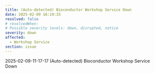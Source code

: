 ```yaml
---
title: (Auto-detected) Bioconductor Workshop Service Down
date: 2025-02-09 16:19:33
resolved: false
# resolvedWhen: 
# Possible severity levels: down, disrupted, notice
severity: down
affected:
  - Workshop Service
section: issue
---
```


2025-02-09-11-17-17 (Auto-detected) Bioconductor Workshop Service Down

